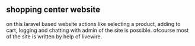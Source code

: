 
## shopping center website
 on this laravel based website actions like selecting a product, adding to cart, logging and chatting  with admin of the site is possible. 
 ofcourse most of the site is written by help of livewire.
 
